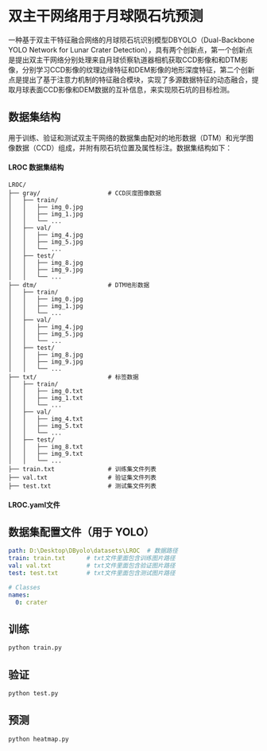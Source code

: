 # 双主干网络用于月球陨石坑预测

一种基于双主干特征融合网络的月球陨石坑识别模型DBYOLO（Dual-Backbone YOLO Network for Lunar Crater Detection），具有两个创新点，第一个创新点是提出双主干网络分别处理来自月球侦察轨道器相机获取CCD影像和和DTM影像，分别学习CCD影像的纹理边缘特征和DEM影像的地形深度特征，第二个创新点是提出了基于注意力机制的特征融合模块，实现了多源数据特征的动态融合，提取月球表面CCD影像和DEM数据的互补信息，来实现陨石坑的目标检测。

## 数据集结构

用于训练、验证和测试双主干网络的数据集由配对的地形数据（DTM）和光学图像数据（CCD）组成，并附有陨石坑位置及属性标注。数据集结构如下：

#### LROC 数据集结构

```
LROC/
├── gray/                   # CCD灰度图像数据
│   ├── train/
│   │   ├── img_0.jpg
│   │   ├── img_1.jpg
│   │   └── ...
│   ├── val/
│   │   ├── img_4.jpg
│   │   ├── img_5.jpg
│   │   └── ...
│   ├── test/
│   │   ├── img_8.jpg
│   │   ├── img_9.jpg
│   │   └── ...
├── dtm/                    # DTM地形数据
│   ├── train/
│   │   ├── img_0.jpg
│   │   ├── img_1.jpg
│   │   └── ...
│   ├── val/
│   │   ├── img_4.jpg
│   │   ├── img_5.jpg
│   │   └── ...
│   ├── test/
│   │   ├── img_8.jpg
│   │   ├── img_9.jpg
│   │   └── ...
├── txt/                    # 标签数据
│   ├── train/
│   │   ├── img_0.txt
│   │   ├── img_1.txt
│   │   └── ...
│   ├── val/
│   │   ├── img_4.txt
│   │   ├── img_5.txt
│   │   └── ...
│   ├── test/
│   │   ├── img_8.txt
│   │   ├── img_9.txt
│   │   └── ...
├── train.txt               # 训练集文件列表
├── val.txt                 # 验证集文件列表
├── test.txt                # 测试集文件列表
```
#### LROC.yaml文件
## 数据集配置文件（用于 YOLO）

```yaml
path: D:\Desktop\DByolo\datasets\LROC  # 数据路径
train: train.txt      # txt文件里面包含训练图片路径
val: val.txt          # txt文件里面包含验证图片路径
test: test.txt        # txt文件里面包含测试图片路径

# Classes
names:
  0: crater
```
## 训练
```python
python train.py
```
## 验证
```python
python test.py
```
## 预测
```python
python heatmap.py
```

